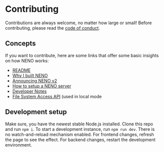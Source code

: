 # Contributing

Contributions are always welcome, no matter how large or small! Before contributing, please read the [code of conduct](https://github.com/SebastianZimmer/neno/blob/main/CODE_OF_CONDUCT.md).

## Concepts

If you want to contribute, here are some links that offer some basic insights on how NENO works:

* [README](./README.md)
* [Why I built NENO](./docs/posts/Serendipity.md)
* [Announcing NENO v2](./docs/posts/v2.md)
* [How to setup a NENO server](./docs/Server.md)
* [Developer Notes](./docs/DeveloperNotes.md)
* [File System Access API](https://developer.mozilla.org/en-US/docs/Web/API/File_System_Access_API) (used in local mode

## Development setup

Make sure, you have the newest stable Node.js installed. Clone this repo and run
`npm i`. To start a development instance, run `npm run dev`. There is no watch-and-reload
mechanism enabled. For frontend changes, refresh the page to see the effect.
For backend changes, restart the development environment.

